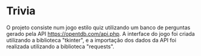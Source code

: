 # Trivia
O projeto consiste num jogo estilo quiz utilizando um banco de perguntas gerado pela API https://opentdb.com/api.php. A interface do jogo foi criada utilizando a biblioteca "tkinter", e a importação dos dados da API foi realizada utilizando a biblioteca "requests".

